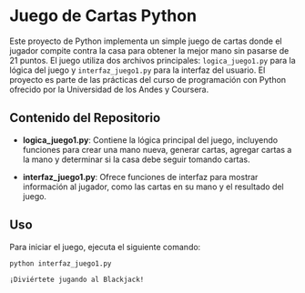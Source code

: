 # Juego de Cartas Python

Este proyecto de Python implementa un simple juego de cartas donde el jugador compite contra la casa para obtener la mejor 
mano sin pasarse de 21 puntos. El juego utiliza dos archivos principales: `logica_juego1.py` para la lógica del juego y 
`interfaz_juego1.py` para la interfaz del usuario. El proyecto es parte de las prácticas del curso de programación con Python ofrecido por la Universidad de los Andes y Coursera.

## Contenido del Repositorio

- **logica_juego1.py**: Contiene la lógica principal del juego, incluyendo funciones para crear una mano nueva, generar cartas, agregar cartas a la mano y determinar si la casa debe seguir tomando cartas.

- **interfaz_juego1.py**: Ofrece funciones de interfaz para mostrar información al jugador, como las cartas en su mano y el resultado del juego.

## Uso

Para iniciar el juego, ejecuta el siguiente comando:

```bash
python interfaz_juego1.py

¡Diviértete jugando al Blackjack!
